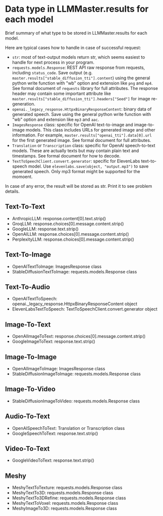 # Data type in LLMMaster.results for each model

Brief summary of what type to be stored in LLMMaster.results for each model.

Here are typical cases how to handle in case of successful request:
- `str`: most of text-output models return str, which seems easiest to handle for next process in your program.
- `requests.models.Response`: REST API raw response from requests, including `status_code`. Save output (e.g. `master.results["stable_diffusion_tti"].content`) using the general python write function with "wb" option and extension like `png` and `mp4`. See formal document of `requests` library for full attributes. The response header may contain some important attribute like `master.results["stable_diffusion_tti"].headers["Seed"]` for image re-generation.
- `openai._legacy_response.HttpxBinaryResponseContent`: binary data of generated speech. Save using the general python write function with "wb" option and extension like `mp3` and `aac`.
- `ImagesResponse` class: specific for OpenAI text-to-image and image-to-image models. This class includes URLs for generated image and other information. For example, `master.results["openai_tti"].data[0].url` for the first generated image. See formal document for full attributes.
- `Translation` or `Transcription` class: specific for OpenAI speech-to-text models. These are actually texts but may contain plain text and timestamps. See formal document for how to decode.
- `TextToSpeechClient.convert.generator`: specific for ElevenLabs text-to-speech model. Use `elevenlabs.save(object, "output.mp3")` to save generated speech. Only mp3 format might be supported for the momoent.

In case of any error, the result will be stored as str. Print it to see problem details.

## Text-To-Text
  - AnthropicLLM: response.content[0].text.strip()
  - GroqLLM: response.choices[0].message.content.strip()
  - GoogleLLM: response.text.strip()
  - OpenAILLM: response.choices[0].message.content.strip()
  - PerplexityLLM: response.choices[0].message.content.strip()

## Text-To-Image
  - OpenAITextToImage: ImagesResponse class
  - StableDiffusionTextToImage: requests.models.Response class

## Text-To-Audio
  - OpenAITextToSpeech: openai._legacy_response.HttpxBinaryResponseContent object
  - ElevenLabsTextToSpeech: TextToSpeechClient.convert.generator object

## Image-To-Text
  - OpenAIImageToText: response.choices[0].message.content.strip()
  - GoogleImageToText: response.text.strip()

## Image-To-Image
  - OpenAIImageToImage: ImagesResponse class
  - StableDiffusionImageToImage: requests.models.Response class

## Image-To-Video
  - StableDiffusionImageToVideo: requests.models.Response class

## Audio-To-Text
  - OpenAISpeechToText: Translation or Transcription class
  - GoogleSpeechToText: response.text.strip()

## Video-To-Text
  - GoogleVideoToText: response.text.strip()

## Meshy
  - MeshyTextToTexture: requests.models.Response class
  - MeshyTextTo3D: requests.models.Response class
  - MeshyTextTo3DRefine: requests.models.Response class
  - MeshyTextToVoxel: requests.models.Response class
  - MeshyImageTo3D: requests.models.Response class
